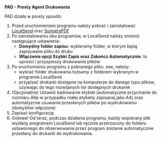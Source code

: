 **PAD - Prosty Agent Drukowania**

PAD działa w prosty sposób:
1. Przed uruchomieniem programu należy pobrać i zainstalować [LocalSend](https://localsend.org/) oraz [SumatraPDF](https://www.sumatrapdfreader.org/free-pdf-reader)
2. Po zainstalowaniu obu programów, w LocalSend należy zmienić następujące ustawienia:
   - **Domyślny folder zapisu**: wybieramy folder, w którym będą zapisywane pliku do druku
   - **Włączenie opcji Szybki Zapis oraz Zakończ Automatycznie**: to uprości i przyspieszy drukowanie plików
4. Po uruchomieniu programu z pobranego pliku .exe, należy:
   - wybrać folder drukowania tożsamy z folderem wybranym w programie LocalSend
   - przypisać drukarki dostępne na komputerze do danego typu plików, używając do tego rozwijanych list dostępnych drukarek
6. (Opcjonalnie) Ustawić kadrowanie etykiet (automatyczne przycinanie do rozmiaru A6p w przypadku małej etykiety zapisanej jako A4) oraz automatyzcne usuwanie przesłanych plików po wydrukowaniu (domyślnie włączone)
7. Zapisać konfigurację.
8. Gotowe! Od teraz, podczas działania programu, każdy wspierany plik wysłany programem LocalSend lub ręcznie przerzucony do folderu ustawionego do obserwowania przez program zostanie automatycznie przesłany do drukarki do wydrukowania.
